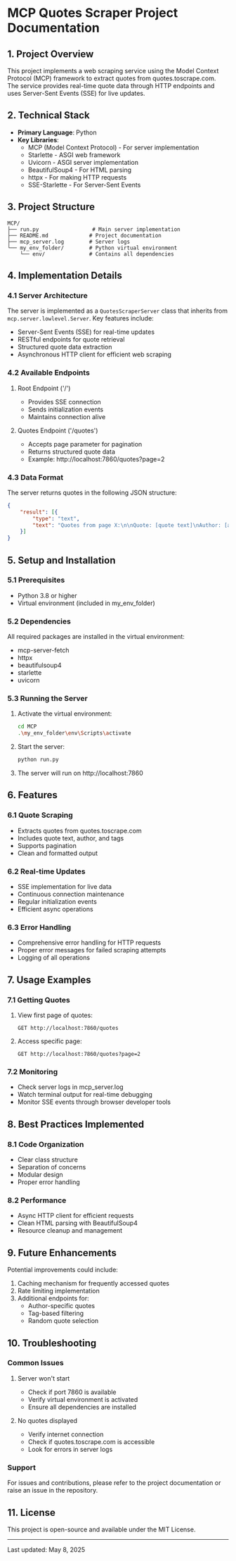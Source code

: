 # MCP Quotes Scraper Project Documentation

## 1. Project Overview
This project implements a web scraping service using the Model Context Protocol (MCP) framework to extract quotes from quotes.toscrape.com. The service provides real-time quote data through HTTP endpoints and uses Server-Sent Events (SSE) for live updates.

## 2. Technical Stack
- **Primary Language**: Python
- **Key Libraries**:
  - MCP (Model Context Protocol) - For server implementation
  - Starlette - ASGI web framework
  - Uvicorn - ASGI server implementation
  - BeautifulSoup4 - For HTML parsing
  - httpx - For making HTTP requests
  - SSE-Starlette - For Server-Sent Events

## 3. Project Structure
```
MCP/
├── run.py                 # Main server implementation
├── README.md             # Project documentation
├── mcp_server.log        # Server logs
└── my_env_folder/        # Python virtual environment
    └── env/              # Contains all dependencies
```

## 4. Implementation Details

### 4.1 Server Architecture
The server is implemented as a `QuotesScraperServer` class that inherits from `mcp.server.lowlevel.Server`. Key features include:
- Server-Sent Events (SSE) for real-time updates
- RESTful endpoints for quote retrieval
- Structured quote data extraction
- Asynchronous HTTP client for efficient web scraping

### 4.2 Available Endpoints

1. Root Endpoint ('/')
   - Provides SSE connection
   - Sends initialization events
   - Maintains connection alive

2. Quotes Endpoint ('/quotes')
   - Accepts page parameter for pagination
   - Returns structured quote data
   - Example: http://localhost:7860/quotes?page=2

### 4.3 Data Format
The server returns quotes in the following JSON structure:
```json
{
    "result": [{
        "type": "text",
        "text": "Quotes from page X:\n\nQuote: [quote text]\nAuthor: [author name]\nTags: [tag1, tag2, ...]"
    }]
}
```

## 5. Setup and Installation

### 5.1 Prerequisites
- Python 3.8 or higher
- Virtual environment (included in my_env_folder)

### 5.2 Dependencies
All required packages are installed in the virtual environment:
- mcp-server-fetch
- httpx
- beautifulsoup4
- starlette
- uvicorn

### 5.3 Running the Server
1. Activate the virtual environment:
   ```bash
   cd MCP
   .\my_env_folder\env\Scripts\activate
   ```

2. Start the server:
   ```bash
   python run.py
   ```

3. The server will run on http://localhost:7860

## 6. Features

### 6.1 Quote Scraping
- Extracts quotes from quotes.toscrape.com
- Includes quote text, author, and tags
- Supports pagination
- Clean and formatted output

### 6.2 Real-time Updates
- SSE implementation for live data
- Continuous connection maintenance
- Regular initialization events
- Efficient async operations

### 6.3 Error Handling
- Comprehensive error handling for HTTP requests
- Proper error messages for failed scraping attempts
- Logging of all operations

## 7. Usage Examples

### 7.1 Getting Quotes
1. View first page of quotes:
   ```
   GET http://localhost:7860/quotes
   ```

2. Access specific page:
   ```
   GET http://localhost:7860/quotes?page=2
   ```

### 7.2 Monitoring
- Check server logs in mcp_server.log
- Watch terminal output for real-time debugging
- Monitor SSE events through browser developer tools

## 8. Best Practices Implemented

### 8.1 Code Organization
- Clear class structure
- Separation of concerns
- Modular design
- Proper error handling

### 8.2 Performance
- Async HTTP client for efficient requests
- Clean HTML parsing with BeautifulSoup4
- Resource cleanup and management

## 9. Future Enhancements
Potential improvements could include:
1. Caching mechanism for frequently accessed quotes
2. Rate limiting implementation
3. Additional endpoints for:
   - Author-specific quotes
   - Tag-based filtering
   - Random quote selection

## 10. Troubleshooting

### Common Issues
1. Server won't start
   - Check if port 7860 is available
   - Verify virtual environment is activated
   - Ensure all dependencies are installed

2. No quotes displayed
   - Verify internet connection
   - Check if quotes.toscrape.com is accessible
   - Look for errors in server logs

### Support
For issues and contributions, please refer to the project documentation or raise an issue in the repository.

## 11. License
This project is open-source and available under the MIT License.

---
Last updated: May 8, 2025